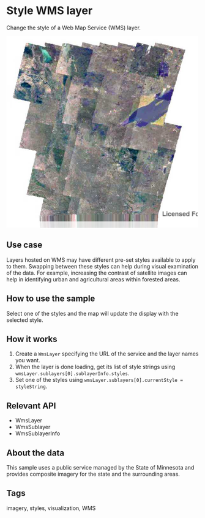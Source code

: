 # Style WMS layer

Change the style of a Web Map Service (WMS) layer.

![](screenshot.png)

## Use case

Layers hosted on WMS may have different pre-set styles available to apply to them. Swapping between these styles can help during visual examination of the data. For example, increasing the contrast of satellite images can help in identifying urban and agricultural areas within forested areas.

## How to use the sample

Select one of the styles and the map will update the display with the selected style.

## How it works

1. Create a `WmsLayer` specifying the URL of the service and the layer names you want.
2. When the layer is done loading, get its list of style strings using `wmsLayer.sublayers[0].sublayerInfo.styles`.
3. Set one of the styles using `wmsLayer.sublayers[0].currentStyle = styleString`.

## Relevant API

* WmsLayer
* WmsSublayer
* WmsSublayerInfo

## About the data

This sample uses a public service managed by the State of Minnesota and provides composite imagery for the state and the surrounding areas.

## Tags

imagery, styles, visualization, WMS